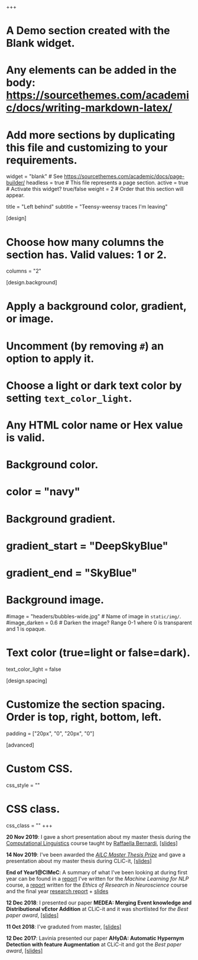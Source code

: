 +++
# A Demo section created with the Blank widget.
# Any elements can be added in the body: https://sourcethemes.com/academic/docs/writing-markdown-latex/
# Add more sections by duplicating this file and customizing to your requirements.

widget = "blank"  # See https://sourcethemes.com/academic/docs/page-builder/
headless = true  # This file represents a page section.
active = true  # Activate this widget? true/false
weight = 2  # Order that this section will appear.

title = "Left behind"
subtitle = "Teensy-weensy traces I'm leaving"

[design]
  # Choose how many columns the section has. Valid values: 1 or 2.
  columns = "2"

[design.background]
  # Apply a background color, gradient, or image.
  #   Uncomment (by removing `#`) an option to apply it.
  #   Choose a light or dark text color by setting `text_color_light`.
  #   Any HTML color name or Hex value is valid.

  # Background color.
  # color = "navy"
  
  # Background gradient.
  # gradient_start = "DeepSkyBlue"
  # gradient_end = "SkyBlue"
  
  # Background image.
  #image = "headers/bubbles-wide.jpg"  # Name of image in `static/img/`.
  #image_darken = 0.6  # Darken the image? Range 0-1 where 0 is transparent and 1 is opaque.

  # Text color (true=light or false=dark).
  text_color_light = false

[design.spacing]
  # Customize the section spacing. Order is top, right, bottom, left.
  padding = ["20px", "0", "20px", "0"]

[advanced]
 # Custom CSS. 
 css_style = ""
 
 # CSS class.
 css_class = ""
+++

**20 Nov 2019**: I gave a short presentation about my master thesis during the [Computational Linguistics](http://disi.unitn.it/~bernardi/Courses/CL/19-20.html) course taught by [Raffaella Bernardi](http://disi.unitn.it/~bernardi/), [[slides]](../files/slides_CL.pdf)

**14 Nov 2019**: I've been awarded the [_AILC Master Thesis Prize_](http://clic2019.di.uniba.it/masterTAward.html) and gave a presentation about my master thesis during CLiC-it, [[slides]](../files/slides_clic2019.pdf)

**End of Year1@CIMeC**: A summary of what I've been looking at during first year can be found in a [report](../files/ML_for_NLP_report.pdf) I've written for the _Machine Learning for NLP_ course, a [report](../files/ethics.pdf) written for the _Ethics of Research in Neuroscience_ course and the final year [research report](../files/Year1Report.pdf) + [slides](../files/Year1Report_slides.pdf)

**12 Dec 2018**: I presented our paper **MEDEA: Merging Event knowledge and Distributional vEctor Addition** at CLiC-it and it was shortlisted for _the Best paper award_, [[slides]](../files/MEDEA_slides.pdf)

**11 Oct 2018**: I've graduted from master, [[slides]](../files/slides_master.pdf)

**12 Dec 2017**: Lavinia presented our paper **AHyDA: Automatic Hypernym Detection with feature Augmentation** at CLiC-it and got the _Best paper award_, [[slides]](../files/AHyDA_slides.pdf)

